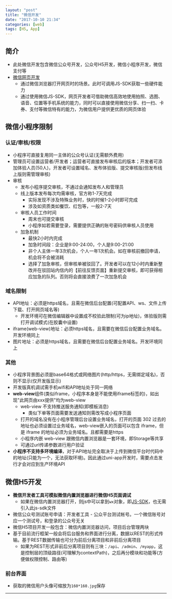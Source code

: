 ```yaml
---
layout: "post"
title: "微信开发"
date: "2017-10-10 21:34"
categories: [web]
tags: [H5, App]
---
```


## 简介

- 此处微信开发包含微信公众号开发，公众号H5开发，微信小程序开发，微信支付等
- [微信网页开发](https://developers.weixin.qq.com/doc/offiaccount/OA_Web_Apps/JS-SDK.html)
    - 通过微信浏览器打开网页时的场景。此时可调用JS-SDK获取一些硬件能力
    - 通过使用微信JS-SDK，网页开发者可借助微信高效地使用拍照、选图、语音、位置等手机系统的能力，同时可以直接使用微信分享、扫一扫、卡券、支付等微信特有的能力，为微信用户提供更优质的网页体验


## 微信小程序限制

### 认证/审核/权限

- 小程序可直接复用同一主体的公众号认证(无需额外费用)
- 管理员可设置运营者/开发者；运营者可直接发布审核后的版本；开发者可添加体验人员(50人)，开发者可设置域名、发布体验版、提交审核版(但发布线上版则需管理审核)
- 审核
    - 发布小程序提交审核，不通过会通知发布人和管理员
    - 线上版本发布每次均需审核，官方称1-7天完成
        - 实际发现不涉及特殊业务时，快的时候1-2小时即可完成
        - 涉及如资质类如餐饮、红包等，一般2-7天
    - 审核人员工作时间
        - 周末也可提交审核
        - 小程序如若需要登录，需要提供正确的账号密码供审核人员使用
    - 加急机制
        - 最快2小时内完成
        - 加急时间段：企业是9:00-24:00，个人是9:00-21:00
        - 非个人主体一年3次机会，个人一年1次机会。如在审核前撤回申请，机会将不会被消耗
        - 选择了加急审核，但审核单被驳回了。开发者可以在12小时内重新整改并在驳回站内信内的【前往反馈页面】重新提交审核，即可获得相应加急的队列。否则将会直接浪费了一次加急机会

### 域名限制

- API地址：必须是https域名，且需在微信后台配置(可配置API、ws、文件上传下载、打开网页域名等)
    - 开发环境可在微信编辑器中设置成不校验此限制(可为ip地址)，体验版则需打开调试模式(在胶囊中设置)
- iframe(web-view)地址：必须https域名，且需要在微信后台配置业务域名。开发环境同上
- 图片地址：必须是https域名，且需要在微信后台配置业务域名。开发环境同上

### 其他

- 小程序背景图必须是base64格式或网络图片(http/https，无需绑定域名)，否则不显示(仅开发版显示)
- 开发版真机调试需手机wifi和API地址处于同一网络
- **web-view**组件(类似iframe，小程序本身是不能使用iframe标签的)，如出现"此网页由xxx提供"均为web-view
    - web-view 不支持推送服务通知(即模板消息)
        - 类似下单等页面需要发送通知则需改写成小程序页面
    - 打开的域名没有在小程序管理后台设置业务域名，打开的页面 302 过去的地址也必须设置过业务域名，web-view嵌入的页面可以包含 iframe，但是 iframe 的地址必须为业务域名。且都需要是https
    - 小程序内嵌 web-view 跟微信内置浏览器是一套环境，即Storage等共享
    - 可通过url传递参数进行用户验证
- **小程序不支持多环境编译**，对于API地址完全取决于上传到微信平台时代码中的地址(只能为一个，无法获取环境)。因此通过uni-app开发时，需要点击发行才会对应到生产环境API

## 微信H5开发

- **微信开发者工具可模拟微信内置浏览器进行微信H5页面调试**
    - 如果在微信内置浏览器打开，则js中可以拿到`wx`对象，即[JS-SDK](https://developers.weixin.qq.com/doc/offiaccount/OA_Web_Apps/JS-SDK.html)，也无需引入此js-sdk文件
- 微信公众号测试账号申请：开发者工具 - 公众平台测试帐号。一个微信账号对应一个测试号，和登录的公众号无关
- 微信H5项目开发一般包含：微信内置浏览器访问，项目后台管理两块
- 基于目前流行框架一般会将后台服务和界面进行分离，数据以REST的形式传输。基于REST数据传输也可分为前后分离项目和非前后分离项目
    - 如果为REST形式非前后分离项目则有三块：`/api`、`/admin`、`/myapp`，这是控制层的顶级路径(可理解为contextPath)，之后再分模块和功能等(方便做权限控制、路由等)

### 前台界面

- 获取的微信用户头像可缩放为`160*160.jpg`保存











---

